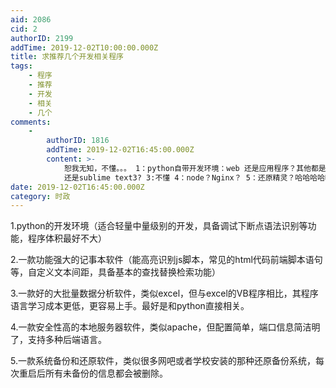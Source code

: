 ```yaml
---
aid: 2086
cid: 2
authorID: 2199
addTime: 2019-12-02T10:00:00.000Z
title: 求推荐几个开发相关程序
tags:
    - 程序
    - 推荐
    - 开发
    - 相关
    - 几个
comments:
    -
        authorID: 1816
        addTime: 2019-12-02T16:45:00.000Z
        content: >-
            恕我无知，不懂。。。 1：python自带开发环境：web 还是应用程序？其他都是框架 2：Visual Studio Code
            还是sublime text3? 3:不懂 4：node？Nginx？ 5：还原精灵？哈哈哈哈哈
date: 2019-12-02T16:45:00.000Z
category: 时政
---
```


1.python的开发环境（适合轻量中量级别的开发，具备调试下断点语法识别等功能，程序体积最好不大）

2.一款功能强大的记事本软件（能高亮识别js脚本，常见的html代码前端脚本语句等，自定义文本间距，具备基本的查找替换检索功能）

3.一款好的大批量数据分析软件，类似excel，但与excel的VB程序相比，其程序语言学习成本更低，更容易上手。最好是和python直接相关。

4.一款安全性高的本地服务器软件，类似apache，但配置简单，端口信息简洁明了，支持多种后端语言。

5.一款系统备份和还原软件，类似很多网吧或者学校安装的那种还原备份系统，每次重启后所有未备份的信息都会被删除。
